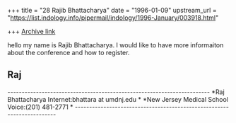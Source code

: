 +++
title = "28 Rajib Bhattacharya"
date = "1996-01-09"
upstream_url = "https://list.indology.info/pipermail/indology/1996-January/003918.html"

+++
[Archive link](https://list.indology.info/pipermail/indology/1996-January/003918.html)

hello my name is Rajib Bhattacharya.  I would like to have more 
informaiton about the conference and how to register.


Raj
-- 


*-----------------------------------------------------------------------*
*Raj Bhattacharya                         Internet:bhattara at umdnj.edu   *
*New Jersey Medical School                    Voice:(201) 481-2771      *
*-----------------------------------------------------------------------* 





